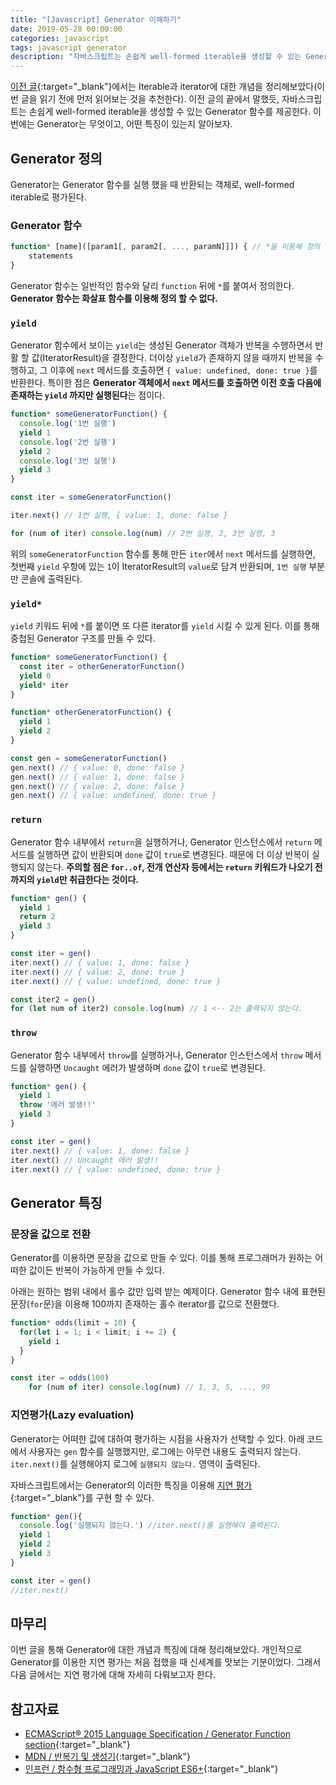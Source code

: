 ```yaml
---
title: "[Javascript] Generator 이해하기"
date: 2019-05-28 00:00:00
categories: javascript
tags: javascript generator
description: "자바스크립트는 손쉽게 well-formed iterable을 생성할 수 있는 Generator 함수를 제공한다. 이번에는 Generator는 무엇이고, 어떤 특징이 있는지 알아보자."
---
```

[이전 글](https://armadillo-dev.github.io/javascript/what-is-iterable-and-iterator/){:target="_blank"}에서는 Iterable과 iterator에 대한 개념을 정리해보았다(이번 글을 읽기 전에 먼저 읽어보는 것을 추천한다). 이전 글의 끝에서 말했듯, 자바스크립트는 손쉽게 well-formed iterable을 생성할 수 있는 Generator 함수를 제공한다. 이번에는 Generator는 무엇이고, 어떤 특징이 있는지 알아보자.

## Generator 정의

Generator는 Generator 함수를 실행 했을 때 반환되는 객체로, well-formed iterable로 평가된다.

### Generator 함수

```js
function* [name]([param1[, param2[, ..., paramN]]]) { // *을 이용해 정의
    statements
}
```

Generator 함수는 일반적인 함수와 달리 `function` 뒤에 `*`를 붙여서 정의한다. **Generator 함수는 화살표 함수를 이용해 정의 할 수 없다.**

### `yield`

Generator 함수에서 보이는 `yield`는 생성된 Generator 객체가 반복을 수행하면서 반활 할 값(IteratorResult)을 결정한다. 더이상 `yield`가 존재하지 않을 때까지 반복을 수행하고, 그 이후에 `next` 메서드를 호출하면 `{ value: undefined, done: true }`를 반환한다. 특이한 점은 **Generator 객체에서 `next` 메서드를 호출하면 이전 호출 다음에 존재하는 `yield` 까지만 실행된다**는 점이다.

```js
function* someGeneratorFunction() {
  console.log('1번 실행')
  yield 1
  console.log('2번 실행')
  yield 2
  console.log('3번 실행')
  yield 3
}

const iter = someGeneratorFunction()

iter.next() // 1번 실행, { value: 1, done: false }

for (num of iter) console.log(num) // 2번 실행, 2, 3번 실행, 3
```

위의 `someGeneratorFunction` 함수를 통해 만든 `iter`에서 `next` 메서드를 실행하면, 첫번째 `yield` 우항에 있는 `1`이 IteratorResult의 `value`로 담겨 반환되며, `1번 실행` 부분만 콘솔에 출력된다.

### `yield*`

`yield`  키워드 뒤에 `*`를 붙이면 또 다른 iterator를 `yield` 시킬 수 있게 된다. 이를 통해 중첩된 Generator 구조를 만들 수 있다.

```js
function* someGeneratorFunction() {
  const iter = otherGeneratorFunction()
  yield 0
  yield* iter
}

function* otherGeneratorFunction() {
  yield 1
  yield 2
}

const gen = someGeneratorFunction()
gen.next() // { value: 0, done: false }
gen.next() // { value: 1, done: false }
gen.next() // { value: 2, done: false }
gen.next() // { value: undefined, done: true }
```

### `return`

Generator 함수 내부에서 `return`을 실행하거나, Generator 인스턴스에서  `return` 메서드를 실행하면 값이 반환되며 `done` 값이 `true`로 변경된다. 때문에 더 이상 반복이 실행되지 않는다. **주의할 점은 `for..of`, 전개 연산자 등에서는 `return` 키워드가 나오기 전까지의 `yield`만 취급한다는 것이다.**

```js
function* gen() {
  yield 1
  return 2
  yield 3
}

const iter = gen()
iter.next() // { value: 1, done: false }
iter.next() // { value: 2, done: true }
iter.next() // { value: undefined, done: true }

const iter2 = gen()
for (let num of iter2) console.log(num) // 1 <-- 2는 출력되지 않는다.
```

### `throw`

Generator 함수 내부에서 `throw`를 실행하거나, Generator 인스턴스에서 `throw` 메서드를 실행하면 `Uncaught` 에러가 발생하며 `done` 값이 `true`로 변경된다. 

```js
function* gen() {
  yield 1
  throw '에러 발생!!'
  yield 3
}

const iter = gen()
iter.next() // { value: 1, done: false }
iter.next() // Uncaught 에러 발생!!
iter.next() // { value: undefined, done: true }
```

## Generator 특징

### 문장을 값으로 전환

Generator를 이용하면 문장을 값으로 만들 수 있다. 이를 통해 프로그래머가 원하는 어떠한 값이든 반복이 가능하게 만들 수 있다.

아래는 원하는 범위 내에서 홀수 값만 입력 받는 예제이다. Generator 함수 내에 표현된 문장(`for`문)을 이용해 100까지 존재하는 홀수 iterator를 값으로 전환했다.

```js
function* odds(limit = 10) {
  for(let i = 1; i < limit; i += 2) {
    yield i
  }
}

const iter = odds(100)
    for (num of iter) console.log(num) // 1, 3, 5, ..., 99
```

### 지연평가(Lazy evaluation)

Generator는 어떠한 값에 대하여 평가하는 시점을 사용자가 선택할 수 있다. 아래 코드에서 사용자는 `gen` 함수를 실행했지만, 로그에는 아무런 내용도 출력되지 않는다.  `iter.next()`를 실행해야지 로그에 `실행되지 않는다.` 영역이 출력된다.

자바스크립트에서는 Generator의 이러한 특징을 이용해 [지연 평가](https://ko.wikipedia.org/wiki/%EB%8A%90%EA%B8%8B%ED%95%9C_%EA%B3%84%EC%82%B0%EB%B2%95){:target="_blank"}를 구현 할 수 있다.

```js
function* gen(){
  console.log('실행되지 않는다.') //iter.next()를 실행해야 출력된다.
  yield 1
  yield 2
  yield 3
}

const iter = gen()
//iter.next()
```

## 마무리

이번 글을 통해 Generator에 대한 개념과 특징에 대해 정리해보았다. 개인적으로 Generator를 이용한 지연 평가는 처음 접했을 때 신세계를 맛보는 기분이었다. 그래서 다음 글에서는 지연 평가에 대해 자세히 다뤄보고자 한다.

## 참고자료

- [ECMAScript® 2015 Language Specification / Generator Function section](https://www.ecma-international.org/ecma-262/6.0/#sec-generator-objects){:target="_blank"}
- [MDN / 반복기 및 생성기](https://developer.mozilla.org/ko/docs/Web/JavaScript/Guide/Iterators_and_Generators){:target="_blank"}
- [인프런 / 함수형 프로그래밍과 JavaScript ES6+](https://www.inflearn.com/course/functional-es6/dashboard){:target="_blank"}